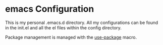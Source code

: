 # emacs Configuration

This is my personal .emacs.d directory. All my configurations can be found in
the init.el and all the el files within the config directory.

Package management is managed with the
[use-package](https://github.com/jwiegley/use-package) macro.

